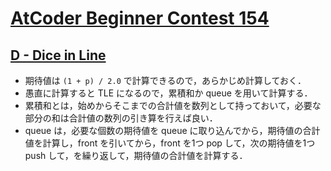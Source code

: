 # [AtCoder Beginner Contest 154](https://atcoder.jp/contests/abc154)

## [D - Dice in Line](https://atcoder.jp/contests/abc154/tasks/abc154_d)
- 期待値は `(1 + p) / 2.0` で計算できるので，あらかじめ計算しておく．
- 愚直に計算すると TLE になるので，累積和か queue を用いて計算する．
- 累積和とは，始めからそこまでの合計値を数列として持っておいて，必要な部分の和は合計値の数列の引き算を行えば良い．
- queue は，必要な個数の期待値を queue に取り込んでから，期待値の合計値を計算し，front を引いてから，front を1つ pop して，次の期待値を1つ push して，を繰り返して，期待値の合計値を計算する．
